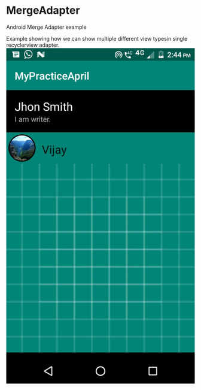 # MergeAdapter
Android Merge Adapter example

Example showing how we can show multiple different view typesin single recyclerview adapter.
![ImageSliding](https://github.com/VijaySnawane/MergeAdapter/blob/master/WhatsApp%20Image%202020-04-10%20at%202.45.55%20PM.jpeg?raw=true "ImageSliding")
